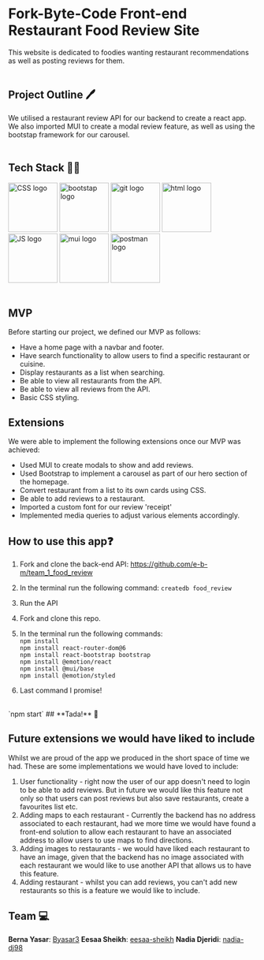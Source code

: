 # Fork-Byte-Code Front-end Restaurant Food Review Site

This website is dedicated to foodies wanting restaurant recommendations as well as posting reviews for them.
</br>
</br>

## Project Outline 🖊️

We utilised a restaurant review API for our backend to create a react app. We also imported MUI to create a modal review feature, as well as using the bootstap framework for our carousel.
</br>
</br>
## Tech Stack 👩‍💻
<img src= "src/tech-stack-logos/css.png" alt="CSS logo" width="100px" height="auto">
<img src= "src/tech-stack-logos/bootstrap.png" alt="bootstap logo" width="100px" height="auto"/>
<img src= "src/tech-stack-logos/git.png" alt="git logo" width="100px" height="auto"/>
<img src= "src/tech-stack-logos/html.png" alt="html logo" width="100px" height="auto"/>
<img src= "src/tech-stack-logos/js.png" alt="JS logo" width="100px" height="auto"/>
<img src= "src/tech-stack-logos/MUI.png" alt="mui logo" width="100px" height="auto"/>
<img src= "src/tech-stack-logos/postman.png" alt="postman logo" width="100px" height="auto"/>
</br>
</br>

## MVP 

Before starting our project, we defined our MVP as follows:

- Have a home page with a navbar and footer.
- Have search functionality to allow users to find a specific restaurant or cuisine.
- Display restaurants as a list when searching.
- Be able to view all restaurants from the API.
- Be able to view all reviews from the API.
- Basic CSS styling.


## Extensions 

We were able to implement the following extensions once our MVP was achieved:
- Used MUI to create modals to show and add reviews.
- Used Bootstrap to implement a carousel as part of our hero section of the homepage.
- Convert restaurant from a list to its own cards using CSS.
- Be able to add reviews to a restaurant.
- Imported a custom font for our review 'receipt'
- Implemented media queries to adjust various elements accordingly.


## How to use this app❓

1. Fork and clone the back-end API: https://github.com/e-b-m/team_1_food_review
2. In the terminal run the following command: `createdb food_review`
3. Run the API 
4. Fork and clone this repo.
5. In the terminal run the following commands: 
    <br/>
 `npm install`
    <br/>
  `npm install react-router-dom@6`
     <br>
  `npm install react-bootstrap bootstrap`
    <br/>
 `npm install @emotion/react`
    <br/>
  `npm install @mui/base`
    <br/>
  `npm install @emotion/styled`

  6. Last command I promise! 
  <br/>
  `npm start`
  ## **Tada!** 🎉

## Future extensions we would have liked to include 
Whilst we are proud of the app we produced in the short space of time we had. These are some implementations we would have loved to include:

1. User functionality - right now the user of our app doesn't need to login to be able to add reviews. But in future we would like this feature not only so that users can post reviews but also save restaurants, create a favourites list etc. 
2. Adding maps to each restaurant - Currently the backend has no address associated to each restaurant, had we more time we would have found a front-end solution to allow each restaurant to have an associated address to allow users to use maps to find directions.
3. Adding images to restaurants - we would have liked each restaurant to have an image, given that the backend has no image associated with each restaurant we would like to use another API that allows us to have this feature.
4. Adding restaurant - whilst you can add reviews, you can't add new restaurants so this is a feature we would like to include.

## Team 💻

**Berna Yasar**: [Byasar3](https://github.com/Byasar3)
**Eesaa Sheikh**: [eesaa-sheikh](https://github.com/eesaa-sheikh)
**Nadia Djeridi**: [nadia-dj98](https://github.com/nadia-dj98)
